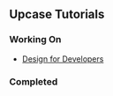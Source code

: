 ## Upcase Tutorials


### Working On
  - [Design for Developers](https://lomky.github.io/learning/upcase/design-for-devs/README.md)


### Completed
